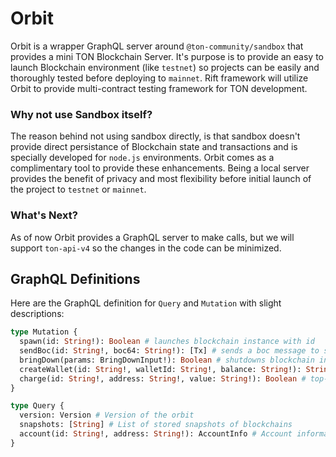 # Orbit

Orbit is a wrapper GraphQL server around `@ton-community/sandbox` that provides a mini TON Blockchain Server. It's purpose is to provide an easy to launch Blockchain environment (like `testnet`) so projects can be easily and thoroughly tested before deploying to `mainnet`. Rift framework will utilize Orbit to provide multi-contract testing framework for TON development.

### Why not use Sandbox itself?

The reason behind not using sandbox directly, is that sandbox doesn't provide direct persistance of Blockchain state and transactions and is specially developed for `node.js` environments. Orbit comes as a complimentary tool to provide these enhancements. Being a local server provides the benefit of privacy and most flexibility before initial launch of the project to `testnet` or `mainnet`.

### What's Next?

As of now Orbit provides a GraphQL server to make calls, but we will support `ton-api-v4` so the changes in the code can be minimized.

## GraphQL Definitions

Here are the GraphQL definition for `Query` and `Mutation` with slight descriptions:

```graphql
type Mutation {
  spawn(id: String!): Boolean # launches blockchain instance with id
  sendBoc(id: String!, boc64: String!): [Tx] # sends a boc message to specified network
  bringDown(params: BringDownInput!): Boolean # shutdowns blockchain instance with remove capabilty
  createWallet(id: String!, walletId: String!, balance: String!): String # create a wallet with name on the network with specified balance
  charge(id: String!, address: String!, value: String!): Boolean # top-ups balance for specified account on the network
}

type Query {
  version: Version # Version of the orbit
  snapshots: [String] # List of stored snapshots of blockchains
  account(id: String!, address: String!): AccountInfo # Account information
}
```
